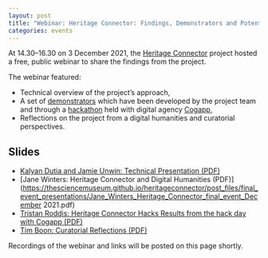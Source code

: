 ```yaml
---
layout: post
title: "Webinar: Heritage Connector: Findings, Demonstrators and Potential (3 December 2021)"
categories: events
---
```


At 14.30–16.30 on 3 December 2021, the [Heritage Connector](https://www.sciencemuseumgroup.org.uk/project/heritage-connector/) project hosted a free, public webinar to share the findings from the project.

The webinar featured: 

* Technical overview of the project’s approach,
* A set of [demonstrators](https://thesciencemuseum.github.io/heritage-connector-demos/) which have been developed by the project team and through a [hackathon](https://thesciencemuseum.github.io/heritageconnector/post/2021/12/05/Hackathon-Demos/) held with digital agency [Cogapp](https://www.cogapp.com),
* Reflections on the project from a digital humanities and curatorial perspectives.

## Slides

* [Kalyan Dutia and Jamie Unwin: Technical Presentation (PDF)](https://thesciencemuseum.github.io/heritageconnector/post_files/final_event_presentations/Kalyan_Dutia_Jamie_Unwin_Heritage_Connector_Final_Event_technical_presentation.pdf)
* [Jane Winters: Heritage Connector and Digital Humanities (PDF)](https://thesciencemuseum.github.io/heritageconnector/post_files/final_event_presentations/Jane_Winters_Heritage_Connector_final_event_December 2021.pdf)
* [Tristan Roddis:  Heritage Connector Hacks Results from the hack day with Cogapp (PDF)](https://thesciencemuseum.github.io/heritageconnector/post_files/Tristan_Roddis_Heritage_Connector_Hack_Day.pdf)
* [Tim Boon: Curatorial Reflections (PDF)](https://thesciencemuseum.github.io/heritageconnector/post_files/final_event_presentations/Tim_Boon_Heritage_Connector_Curatorial_Reflections_inc_Congruence_Engine.pdf)

Recordings of the webinar and links will be posted on this page shortly.

